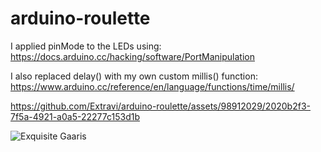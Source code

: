 # arduino-roulette

I applied pinMode to the LEDs using: https://docs.arduino.cc/hacking/software/PortManipulation

I also replaced delay() with my own custom millis() function: https://www.arduino.cc/reference/en/language/functions/time/millis/

https://github.com/Extravi/arduino-roulette/assets/98912029/2020b2f3-7f5a-4921-a0a5-22277c153d1b

![Exquisite Gaaris](https://github.com/Extravi/arduino-roulette/assets/98912029/8b853a42-f29b-41c1-8220-44c02632ec02)
